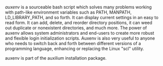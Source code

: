*auxenv* is a sourceable bash script which solves many problems working
with path-like environment variables such as PATH, MANPATH, LD_LIBRARY_PATH,
and so forth. It can display current settings in an easy to read form. It can
add, delete, and reorder directory positions, it can weed out duplicate
or nonexistent directories, and much more. The power of auxenv allows
system administrators and end-users to create more robust and flexible
login initialization scripts. Auxenv is also very useful to anyone who
needs to switch back and forth between different versions of a
programming language, enhancing or replacing the Linux "scl" utility.

auxenv is part of the auxilium installation package.
